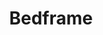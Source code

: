 ---
codehost: https://github.com/nyaggah/bedframe
logohandle: bedframedev
sort: bedframe
title: Bedframe
twitter: https://x.com/nyaggah
website: https://www.bedframe.dev/
---